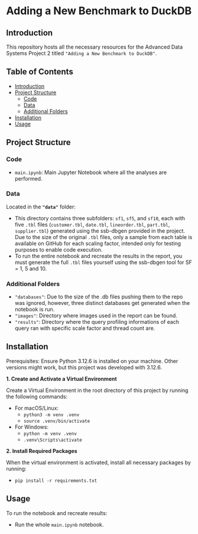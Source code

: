 # Adding a New Benchmark to DuckDB

## Introduction
This repository hosts all the necessary resources for the Advanced Data Systems Project 2 titled ``"Adding a New Benchmark to DuckDB"``.

## Table of Contents
- [Introduction](#introduction)
- [Project Structure](#project-structure)
  - [Code](#code)
  - [Data](#data)
  - [Additional Folders](#additional-folders)
- [Installation](#installation)
- [Usage](#usage)

## Project Structure

### Code
- `main.ipynb`: Main Jupyter Notebook where all the analyses are performed.

### Data
Located in the **``"data"``** folder:

- This directory contains three subfolders: ``sf1``, ``sf5``, and ``sf10``, each with five ``.tbl`` files (``customer.tbl``, ``date.tbl``, ``lineorder.tbl``, ``part.tbl``, ``supplier.tbl``) generated using the ssb-dbgen provided in the project. Due to the size of the original ``.tbl`` files, only a sample from each table is available on GitHub for each scaling factor, intended only for testing purposes to enable code execution.
- To run the entire notebook and recreate the results in the report, you must generate the full ``.tbl`` files yourself using the ssb-dbgen tool for SF = 1, 5 and 10.

### Additional Folders
- `"databases"`: Due to the size of the .db files pushing them to the repo was ignored, however, three distinct databases get generated when the notebook is run.
- `"images"`: Directory where images used in the report can be found.
- `"results"`: Directory where the query profiling informations of each query ran with specific scale factor and thread count are.

## Installation
Prerequisites: Ensure Python 3.12.6 is installed on your machine. Other versions might work, but this project was developed with 3.12.6.

**1. Create and Activate a Virtual Environment**

Create a Virtual Environment in the root directory of this project by running the following commands:
  - For macOS/Linux:
      - ``python3 -m venv .venv``
      - ``source .venv/bin/activate``
  - For Windows:
      - ``python -m venv .venv``
      - ``.venv\Scripts\activate``

**2. Install Required Packages**

When the virtual environment is activated, install all necessary packages by running:
  - `pip install -r requirements.txt`

## Usage
To run the notebook and recreate results:
  - Run the whole `main.ipynb` notebook.